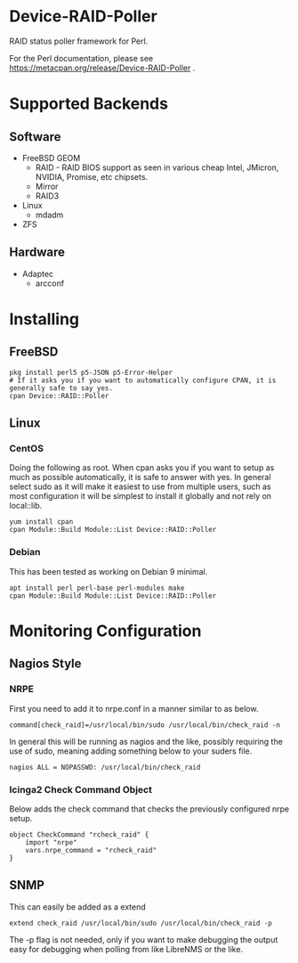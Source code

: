 # Device-RAID-Poller

RAID status poller framework for Perl.

For the Perl documentation, please see https://metacpan.org/release/Device-RAID-Poller .

# Supported Backends

## Software

* FreeBSD GEOM
    * RAID - RAID BIOS support as seen in various cheap Intel, JMicron, NVIDIA, Promise, etc chipsets.
    * Mirror
    * RAID3
* Linux
    * mdadm
* ZFS

## Hardware

* Adaptec
    * arcconf

# Installing

## FreeBSD

    pkg install perl5 p5-JSON p5-Error-Helper
    # If it asks you if you want to automatically configure CPAN, it is generally safe to say yes.
    cpan Device::RAID::Poller
    
## Linux

### CentOS

Doing the following as root. When cpan asks you if you want to setup as much as possible
automatically, it is safe to answer with yes. In general select sudo as it will make it easiest
to use from multiple users, such as most configuration it will be simplest to install it globally
and not rely on local::lib.

    yum install cpan
    cpan Module::Build Module::List Device::RAID::Poller

### Debian

This has been tested as working on Debian 9 minimal.

    apt install perl perl-base perl-modules make
    cpan Module::Build Module::List Device::RAID::Poller

# Monitoring Configuration

## Nagios Style

### NRPE

First you need to add it to nrpe.conf in a manner similar to as below.

    command[check_raid]=/usr/local/bin/sudo /usr/local/bin/check_raid -n

In general this will be running as nagios and the like, possibly requiring the use of sudo, meaning adding something below
to your suders file.

    nagios ALL = NOPASSWD: /usr/local/bin/check_raid

### Icinga2 Check Command Object

Below adds the check command that checks the previously configured nrpe setup.

    object CheckCommand "rcheck_raid" {
        import "nrpe"
        vars.nrpe_command = "rcheck_raid"
    }

## SNMP

This can easily be added as a extend 

    extend check_raid /usr/local/bin/sudo /usr/local/bin/check_raid -p

The -p flag is not needed, only if you want to make debugging the output easy for debugging when polling from like LibreNMS or the like.
